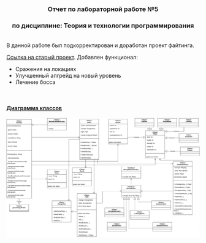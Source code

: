 
<h3 align=center> Отчет по лабораторной работе №5</h3>
<h3 align=center> по дисциплине: Теория и технологии программирования</h3>
<br>
В данной работе был подкорректирован и доработан проект файтинга.

[Ссылка на старый проект](https://github.com/Snow0w/mortalkombatbLab5/blob/main/files/Old.pdf). 
Добавлен функционал:

* Сражения на локациях
* Улучшенный апгрейд на новый уровень
* Лечение босса
<br>

#### [Диаграмма классов](https://github.com/Snow0w/mortalkombatbLab5/blob/main/files/diagram5.jpg)



![diagram5.jpg](https://github.com/Snow0w/mortalkombatbLab5/blob/main/files/diagram5.jpg)

